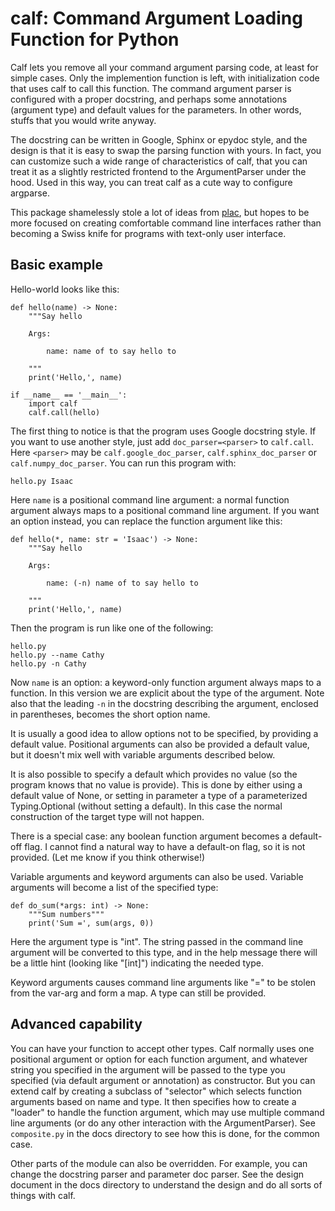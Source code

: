 # calf: Command Argument Loading Function for Python

Calf lets you remove all your command argument parsing code, at least
for simple cases.  Only the implemention function is left, with
initialization code that uses calf to call this function.  The command
argument parser is configured with a proper docstring, and perhaps
some annotations (argument type) and default values for the
parameters.  In other words, stuffs that you would write anyway.

The docstring can be written in Google, Sphinx or epydoc style, and
the design is that it is easy to swap the parsing function with yours.
In fact, you can customize such a wide range of characteristics of
calf, that you can treat it as a slightly restricted frontend to the
ArgumentParser under the hood.  Used in this way, you can treat calf
as a cute way to configure argparse.

This package shamelessly stole a lot of ideas from
[plac](https://pypi.org/project/plac/), but hopes to be more focused
on creating comfortable command line interfaces rather than becoming a
Swiss knife for programs with text-only user interface.

## Basic example

Hello-world looks like this:

    def hello(name) -> None:
        """Say hello

        Args:

            name: name of to say hello to

        """
        print('Hello,', name)

    if __name__ == '__main__':
        import calf
        calf.call(hello)

The first thing to notice is that the program uses Google docstring
style.  If you want to use another style, just add
`doc_parser=<parser>` to `calf.call`.  Here `<parser>` may be
`calf.google_doc_parser`, `calf.sphinx_doc_parser` or
`calf.numpy_doc_parser`.  You can run this program with:

    hello.py Isaac

Here `name` is a positional command line argument: a normal function
argument always maps to a positional command line argument.  If you
want an option instead, you can replace the function argument like
this:

    def hello(*, name: str = 'Isaac') -> None:
        """Say hello

        Args:

            name: (-n) name of to say hello to

        """
        print('Hello,', name)

Then the program is run like one of the following:

    hello.py
    hello.py --name Cathy
    hello.py -n Cathy

Now `name` is an option: a keyword-only function argument always maps
to a function.  In this version we are explicit about the type of the
argument.  Note also that the leading `-n` in the docstring describing
the argument, enclosed in parentheses, becomes the short option name.

It is usually a good idea to allow options not to be specified, by
providing a default value.  Positional arguments can also be provided
a default value, but it doesn't mix well with variable arguments
described below.

It is also possible to specify a default which provides no value (so
the program knows that no value is provide).  This is done by either
using a default value of None, or setting in parameter a type of a
parameterized Typing.Optional (without setting a default).  In this
case the normal construction of the target type will not happen.

There is a special case: any boolean function argument becomes a
default-off flag.  I cannot find a natural way to have a default-on
flag, so it is not provided.  (Let me know if you think otherwise!)

Variable arguments and keyword arguments can also be used.  Variable
arguments will become a list of the specified type:

    def do_sum(*args: int) -> None:
        """Sum numbers"""
        print('Sum =', sum(args, 0))

Here the argument type is "int".  The string passed in the command
line argument will be converted to this type, and in the help message
there will be a little hint (looking like "[int]") indicating the
needed type.

Keyword arguments causes command line arguments like "<name>=<value>"
to be stolen from the var-arg and form a map.  A type can still be
provided.

## Advanced capability

You can have your function to accept other types.  Calf normally uses
one positional argument or option for each function argument, and
whatever string you specified in the argument will be passed to the
type you specified (via default argument or annotation) as
constructor.  But you can extend calf by creating a subclass of
"selector" which selects function arguments based on name and type.
It then specifies how to create a "loader" to handle the function
argument, which may use multiple command line arguments (or do any
other interaction with the ArgumentParser).  See `composite.py` in the
docs directory to see how this is done, for the common case.

Other parts of the module can also be overridden.  For example, you
can change the docstring parser and parameter doc parser.  See the
design document in the docs directory to understand the design and do
all sorts of things with calf.
